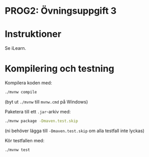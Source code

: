 # PROG2: Övningsuppgift 3

# Instruktioner

Se iLearn.

# Kompilering och testning

Kompilera koden med:

```bash
./mvnw compile
```

(byt ut `./mvnw` till `mvnw.cmd` på Windows)

Paketera till ett `.jar`-arkiv med:

```bash
./mvnw package -Dmaven.test.skip
```

(ni behöver lägga till `-Dmaven.test.skip` om alla testfall inte lyckas)

Kör testfallen med:

```bash
./mvnw test
```

